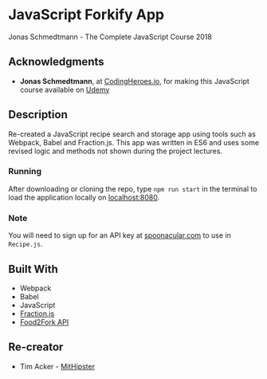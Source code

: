# JavaScript Forkify App

Jonas Schmedtmann - The Complete JavaScript Course 2018

## Acknowledgments

- **Jonas Schmedtmann**, at [CodingHeroes.io](http://codingheroes.io/index.html), for making this JavaScript course available on [Udemy](https://www.udemy.com/the-complete-javascript-course)

## Description

Re-created a JavaScript recipe search and storage app using tools such as Webpack, Babel and Fraction.js. This app was written in ES6 and uses some revised logic and methods not shown during the project lectures.

### Running

After downloading or cloning the repo, type `npm run start` in the terminal to load the application locally on [localhost:8080](http://localhost:8080/).

### Note

You will need to sign up for an API key at [spoonacular.com](https://spoonacular.com/food-api/) to use in `Recipe.js`.

## Built With

- Webpack
- Babel
- JavaScript
- [Fraction.js](https://github.com/infusion/Fraction.js)
- [Food2Fork API](https://www.food2fork.com/about/api)

## Re-creator

- Tim Acker - [MitHipster](https://github.com/MitHipster)
